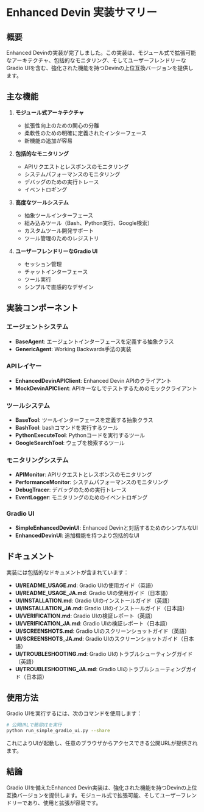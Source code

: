 # Enhanced Devin 実装サマリー

## 概要

Enhanced Devinの実装が完了しました。この実装は、モジュール式で拡張可能なアーキテクチャ、包括的なモニタリング、そしてユーザーフレンドリーなGradio UIを含む、強化された機能を持つDevinの上位互換バージョンを提供します。

## 主な機能

1. **モジュール式アーキテクチャ**
   - 拡張性向上のための関心の分離
   - 柔軟性のための明確に定義されたインターフェース
   - 新機能の追加が容易

2. **包括的なモニタリング**
   - APIリクエストとレスポンスのモニタリング
   - システムパフォーマンスのモニタリング
   - デバッグのための実行トレース
   - イベントロギング

3. **高度なツールシステム**
   - 抽象ツールインターフェース
   - 組み込みツール（Bash、Python実行、Google検索）
   - カスタムツール開発サポート
   - ツール管理のためのレジストリ

4. **ユーザーフレンドリーなGradio UI**
   - セッション管理
   - チャットインターフェース
   - ツール実行
   - シンプルで直感的なデザイン

## 実装コンポーネント

### エージェントシステム
- **BaseAgent**: エージェントインターフェースを定義する抽象クラス
- **GenericAgent**: Working Backwards手法の実装

### APIレイヤー
- **EnhancedDevinAPIClient**: Enhanced Devin APIのクライアント
- **MockDevinAPIClient**: APIキーなしでテストするためのモッククライアント

### ツールシステム
- **BaseTool**: ツールインターフェースを定義する抽象クラス
- **BashTool**: bashコマンドを実行するツール
- **PythonExecuteTool**: Pythonコードを実行するツール
- **GoogleSearchTool**: ウェブを検索するツール

### モニタリングシステム
- **APIMonitor**: APIリクエストとレスポンスのモニタリング
- **PerformanceMonitor**: システムパフォーマンスのモニタリング
- **DebugTracer**: デバッグのための実行トレース
- **EventLogger**: モニタリングのためのイベントロギング

### Gradio UI
- **SimpleEnhancedDevinUI**: Enhanced Devinと対話するためのシンプルなUI
- **EnhancedDevinUI**: 追加機能を持つより包括的なUI

## ドキュメント

実装には包括的なドキュメントが含まれています：

- **UI/README_USAGE.md**: Gradio UIの使用ガイド（英語）
- **UI/README_USAGE_JA.md**: Gradio UIの使用ガイド（日本語）
- **UI/INSTALLATION.md**: Gradio UIのインストールガイド（英語）
- **UI/INSTALLATION_JA.md**: Gradio UIのインストールガイド（日本語）
- **UI/VERIFICATION.md**: Gradio UIの検証レポート（英語）
- **UI/VERIFICATION_JA.md**: Gradio UIの検証レポート（日本語）
- **UI/SCREENSHOTS.md**: Gradio UIのスクリーンショットガイド（英語）
- **UI/SCREENSHOTS_JA.md**: Gradio UIのスクリーンショットガイド（日本語）
- **UI/TROUBLESHOOTING.md**: Gradio UIのトラブルシューティングガイド（英語）
- **UI/TROUBLESHOOTING_JA.md**: Gradio UIのトラブルシューティングガイド（日本語）

## 使用方法

Gradio UIを実行するには、次のコマンドを使用します：

```bash
# 公開URLで簡易UIを実行
python run_simple_gradio_ui.py --share
```

これによりUIが起動し、任意のブラウザからアクセスできる公開URLが提供されます。

## 結論

Gradio UIを備えたEnhanced Devin実装は、強化された機能を持つDevinの上位互換バージョンを提供します。モジュール式で拡張可能、そしてユーザーフレンドリーであり、使用と拡張が容易です。
